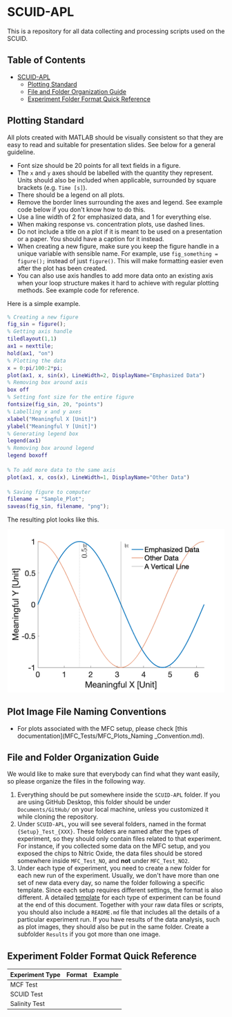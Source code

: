 # SCUID-APL
This is a repository for all data collecting and processing scripts used on the SCUID.

## Table of Contents
- [SCUID-APL](#scuid-apl)
  * [Plotting Standard](#plotting-standard)
  * [File and Folder Organization Guide](#file-and-folder-organization-guide)
  * [Experiment Folder Format Quick Reference](#experiment-folder-format-quick-reference)

## Plotting Standard
All plots created with MATLAB should be visually consistent so that they are easy to read and suitable for presentation slides. See below for a general guideline.
- Font size should be 20 points for all text fields in a figure.
- The `x` and `y` axes should be labelled with the quantity they represent. Units should also be included when applicable, surrounded by square brackets (e.g. `Time [s]`).
- There should be a legend on all plots.
- Remove the border lines surrounding the axes and legend. See example code below if you don't know how to do this.
- Use a line width of 2 for emphasized data, and 1 for everything else.
- When making response vs. concentration plots, use dashed lines.
- Do not include a title on a plot if it is meant to be used on a presentation or a paper. You should have a caption for it instead.
- When creating a new figure, make sure you keep the figure handle in a unique variable with sensible name. For example, use `fig_something = figure();` instead of just `figure()`. This will make formatting easier even after the plot has been created.
- You can also use axis handles to add more data onto an existing axis when your loop structure makes it hard to achieve with regular plotting methods. See example code for reference.

Here is a simple example.
```matlab
% Creating a new figure
fig_sin = figure();
% Getting axis handle
tiledlayout(1,1)
ax1 = nexttile;
hold(ax1, "on")
% Plotting the data
x = 0:pi/100:2*pi;
plot(ax1, x, sin(x), LineWidth=2, DisplayName="Emphasized Data")
% Removing box around axis
box off
% Setting font size for the entire figure
fontsize(fig_sin, 20, "points")
% Labelling x and y axes
xlabel("Meaningful X [Unit]")
ylabel("Meaningful Y [Unit]")
% Generating legend box
legend(ax1)
% Removing box around legend
legend boxoff

% To add more data to the same axis
plot(ax1, x, cos(x), LineWidth=1, DisplayName="Other Data")

% Saving figure to computer
filename = "Sample_Plot";
saveas(fig_sin, filename, "png");
```
The resulting plot looks like this.
<p><img src="Sample_Plot.png" alt="Sample Plot" title="Sample Plot" width=600/><p/>

## Plot Image File Naming Conventions
- For plots associated with the MFC setup, please check [this documentation](MFC_Tests/MFC_Plots_Naming _Convention.md).

## File and Folder Organization Guide
We would like to make sure that everybody can find what they want easily, so please organize the files in the following way.
1. Everything should be put somewhere inside the `SCUID-APL` folder. If you are using GitHub Desktop, this folder should be under `Documents/GitHub/` on your local machine, unless you customized it while cloning the repository.
2. Under `SCUID-APL`, you will see several folders, named in the format `{Setup}_Test_{XXX}`. These folders are named after the types of experiment, so they should only contain files related to that experiment. For instance, if you collected some data on the MFC setup, and you exposed the chips to Nitric Oxide, the data files should be stored somewhere inside `MFC_Test_NO`, and **not** under `MFC_Test_NO2`.
3. Under each type of experiment, you need to create a new folder for each new run of the experiment. Usually, we don't have more than one set of new data every day, so name the folder following a specific template. Since each setup requires different settings, the format is also different. A detailed [template](#experiment-folder-format-quick-reference) for each type of experiment can be found at the end of this document. Together with your raw data files or scripts, you should also include a `README.md` file that includes all the details of a particular experiment run. If you have results of the data analysis, such as plot images, they should also be put in the same folder. Create a subfolder `Results` if you got more than one image. 


## Experiment Folder Format Quick Reference

| Experiment Type | Format  | Example |
| --------------- | ------  | ------- |
| MCF Test        |         |         |
| SCUID Test      |         |         |
| Salinity Test   |         |         |

